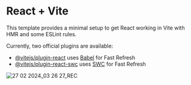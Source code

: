 # React + Vite

This template provides a minimal setup to get React working in Vite with HMR and some ESLint rules.

Currently, two official plugins are available:

- [@vitejs/plugin-react](https://github.com/vitejs/vite-plugin-react/blob/main/packages/plugin-react/README.md) uses [Babel](https://babeljs.io/) for Fast Refresh
- [@vitejs/plugin-react-swc](https://github.com/vitejs/vite-plugin-react-swc) uses [SWC](https://swc.rs/) for Fast Refresh


![27 02 2024_03 26 27_REC](https://github.com/Rushipowar/NetArt-Landing-Page-Project/assets/114715746/2aceb196-9fab-4bc1-9140-0d26e3042cd7)
